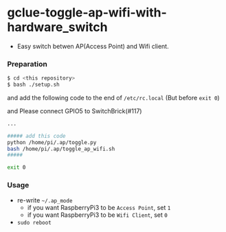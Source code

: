 # gclue-toggle-ap-wifi-with-hardware_switch

- Easy switch betwen AP(Access Point) and Wifi client.

### Preparation
``` bash
$ cd <this repository>
$ bash ./setup.sh
```

and add the following code to the end of `/etc/rc.local` (But before `exit 0`)

and Please connect GPIO5 to SwitchBrick(#117)

``` bash
...

##### add this code
python /home/pi/.ap/toggle.py
bash /home/pi/.ap/toggle_ap_wifi.sh
#####

exit 0
```

### Usage
- re-write `~/.ap_mode`
  - if you want RaspberryPi3 to be `Access Point`, set `1`
  - if you want RaspberryPi3 to be `Wifi Client`, set `0`
- `sudo reboot`


